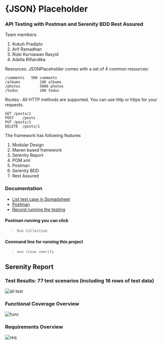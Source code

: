 # {JSON} Placeholder
### API Testing with Postman and Serenity BDD Rest Assured

Team members:
1. Kukuh Pradipto
2. Arif Ramadhan
3. Rizki Kurniawan Rasyid
4. Adella Rifiandika

Resources: JSONPlaceholder comes with a set of 4 common resources:

```text
/comments	500 comments
/albums	        100 albums
/photos	        5000 photos
/todos	        200 todos
```

Routes : 
All HTTP methods are supported. You can use http or https for your requests.
```text
GET	/posts/1
POST	/posts
PUT	/posts/1
DELETE	/posts/1
```

The framework has following features

1. Modular Design
2. Maven based framework
3. Serenity Report 
4. POM.xml
5. Postman
5. Serenity BDD
6. Rest Assured


### Documentation

- [List test case in Spreadsheet](https://bit.ly/3Ect0hY)
- [Postman](https://bit.ly/3YCSMUE)
- [Record running the testing](https://youtu.be/DYnOXF1TF9k)


#### Postman running you can click 
>`Run Collection`

#### Command line for running this project 
>`mvn clean veerify`


## Serenity Report

### Test Results: 77 test scenarios (including 16 rows of test data)

![all test](https://user-images.githubusercontent.com/114077446/220007860-4b50a690-d5d8-494a-982b-7b5d8fb37023.png)

### Functional Coverage Overview

![func](https://user-images.githubusercontent.com/114077446/220007793-c63bf908-2a0e-49fd-9a3c-dcbc08b035a7.png)
### Requirements Overview

![req](https://user-images.githubusercontent.com/114077446/220007797-25aa886e-65bd-429d-8fd0-52a476d10876.png)


